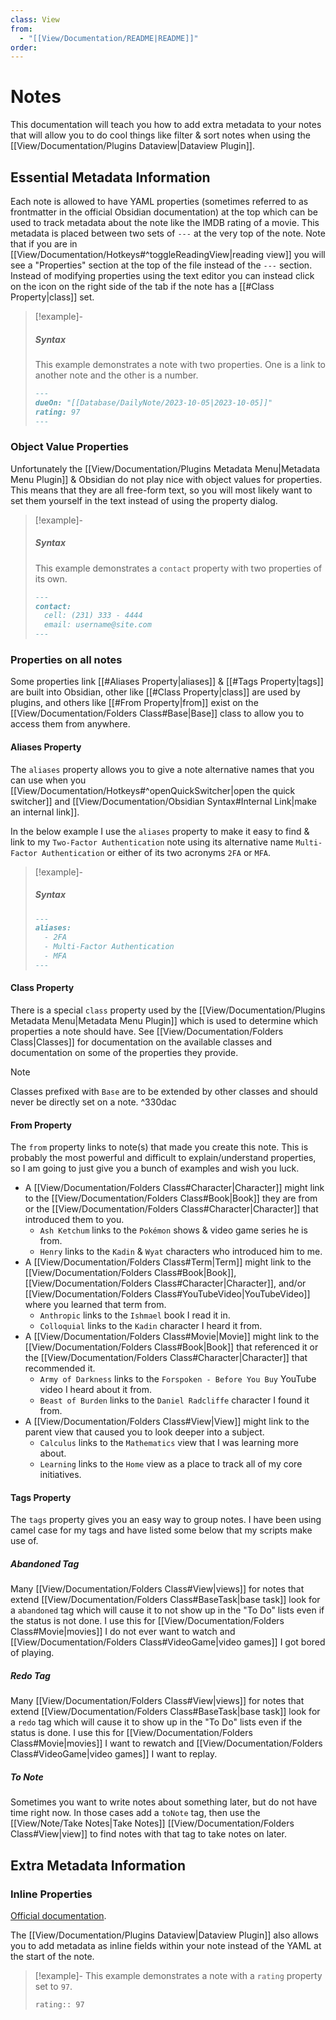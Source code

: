```yaml
---
class: View
from:
  - "[[View/Documentation/README|README]]"
order:
---
```

# Notes

This documentation will teach you how to add extra metadata to your notes that will allow you to do cool things like filter & sort notes when using the [[View/Documentation/Plugins Dataview|Dataview Plugin]].

## Essential Metadata Information

Each note is allowed to have YAML properties (sometimes referred to as frontmatter in the official Obsidian documentation) at the top which can be used to track metadata about the note like the IMDB rating of a movie. This metadata is placed between two sets of `---` at the very top of the note. Note that if you are in [[View/Documentation/Hotkeys#^toggleReadingView|reading view]] you will see a "Properties" section at the top of the file instead of the `---` section. Instead of modifying properties using the text editor you can instead click on the icon on the right side of the tab if the note has a [[#Class Property|class]] set.

> [!example]-
> ##### Syntax
>
> This example demonstrates a note with two properties. One is a link to another note and the other is a number.
> ```md
> ---
> dueOn: "[[Database/DailyNote/2023-10-05|2023-10-05]]"
> rating: 97
> ---
> ```

### Object Value Properties

Unfortunately the [[View/Documentation/Plugins Metadata Menu|Metadata Menu Plugin]] & Obsidian do not play nice with object values for properties. This means that they are all free-form text, so you will most likely want to set them yourself in the text instead of using the property dialog.

> [!example]-
> ##### Syntax
>
> This example demonstrates a `contact` property with two properties of its own.
> ```md
> ---
> contact:
>   cell: (231) 333 - 4444
>   email: username@site.com
> ---
> ```

### Properties on all notes

Some properties link [[#Aliases Property|aliases]] & [[#Tags Property|tags]] are built into Obsidian, other like [[#Class Property|class]] are used by plugins, and others like [[#From Property|from]] exist on the [[View/Documentation/Folders Class#Base|Base]] class to allow you to access them from anywhere.

#### Aliases Property

The `aliases` property allows you to give a note alternative names that you can use when you [[View/Documentation/Hotkeys#^openQuickSwitcher|open the quick switcher]] and [[View/Documentation/Obsidian Syntax#Internal Link|make an internal link]].

In the below example I use the `aliases` property to make it easy to find & link to my `Two-Factor Authentication` note using its alternative name `Multi-Factor Authentication` or either of its two acronyms `2FA` or `MFA`.

> [!example]-
> ##### Syntax
> ```md
> ---
> aliases:
>   - 2FA
>   - Multi-Factor Authentication
>   - MFA
> ---
> ```

#### Class Property

There is a special `class` property used by the [[View/Documentation/Plugins Metadata Menu|Metadata Menu Plugin]] which is used to determine which properties a note should have. See [[View/Documentation/Folders Class|Classes]] for documentation on the available classes and documentation on some of the properties they provide.

> [!note]
> Classes prefixed with `Base` are to be extended by other classes and should never be directly set on a note. ^330dac

#### From Property

The `from` property links to note(s) that made you create this note. This is probably the most powerful and difficult to explain/understand properties, so I am going to just give you a bunch of examples and wish you luck.

- A [[View/Documentation/Folders Class#Character|Character]] might link to the [[View/Documentation/Folders Class#Book|Book]] they are from or the [[View/Documentation/Folders Class#Character|Character]] that introduced them to you.
  - `Ash Ketchum` links to the `Pokémon` shows & video game series he is from.
  - `Henry` links to the `Kadin` & `Wyat` characters who introduced him to me.
- A [[View/Documentation/Folders Class#Term|Term]] might link to the [[View/Documentation/Folders Class#Book|Book]], [[View/Documentation/Folders Class#Character|Character]], and/or [[View/Documentation/Folders Class#YouTubeVideo|YouTubeVideo]] where you learned that term from.
  - `Anthropic` links to the `Ishmael` book I read it in.
  - `Colloquial` links to the `Kadin` character I heard it from.
- A [[View/Documentation/Folders Class#Movie|Movie]] might link to the [[View/Documentation/Folders Class#Book|Book]] that referenced it or the [[View/Documentation/Folders Class#Character|Character]] that recommended it.
  - `Army of Darkness` links to the `Forspoken - Before You Buy` YouTube video I heard about it from.
  - `Beast of Burden` links to the `Daniel Radcliffe` character I found it from.
- A [[View/Documentation/Folders Class#View|View]] might link to the parent view that caused you to look deeper into a subject.
  - `Calculus` links to the `Mathematics` view that I was learning more about.
  - `Learning` links to the `Home` view as a place to track all of my core initiatives.

#### Tags Property

The `tags` property gives you an easy way to group notes. I have been using camel case for my tags and have listed some below that my scripts make use of.

##### Abandoned Tag

Many [[View/Documentation/Folders Class#View|views]] for notes that extend [[View/Documentation/Folders Class#BaseTask|base task]] look for a `abandoned` tag which will cause it to not show up in the "To Do" lists even if the status is not done. I use this for [[View/Documentation/Folders Class#Movie|movies]] I do not ever want to watch  and [[View/Documentation/Folders Class#VideoGame|video games]] I got bored of playing.

##### Redo Tag

Many [[View/Documentation/Folders Class#View|views]] for notes that extend [[View/Documentation/Folders Class#BaseTask|base task]] look for a `redo` tag which will cause it to show up in the "To Do" lists even if the status is done. I use this for [[View/Documentation/Folders Class#Movie|movies]] I want to rewatch  and [[View/Documentation/Folders Class#VideoGame|video games]] I want to replay.

##### To Note

Sometimes you want to write notes about something later, but do not have time right now. In those cases add a `toNote` tag, then use the [[View/Note/Take Notes|Take Notes]] [[View/Documentation/Folders Class#View|view]] to find notes with that tag to take notes on later.

## Extra Metadata Information

### Inline Properties

[Official documentation](https://blacksmithgu.github.io/obsidian-dataview/annotation/add-metadata/#inline-fields).

The [[View/Documentation/Plugins Dataview|Dataview Plugin]] also allows you to add metadata as inline fields within your note instead of the YAML at the start of the note.

> [!example]-
> This example demonstrates a note with a `rating` property set to `97`.
> ```md
> rating:: 97
> ```
